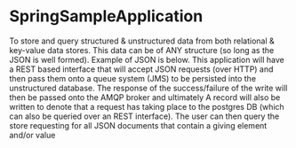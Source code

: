 # SpringSampleApplication
To store and query structured &amp; unstructured data from both relational &amp; key-value data stores. This data can be of ANY structure (so long as the JSON is well formed). Example of JSON is below. This application will have a REST based interface that will accept JSON requests (over HTTP) and then pass them onto a queue system (JMS) to be persisted into the unstructured database.  The response of the success/failure of the write will then be passed onto the AMQP broker and ultimately A record will also be written to denote that a request has taking place to the postgres DB (which can also be queried over an REST interface). The user can then query the store requesting for all JSON documents that contain a giving element and/or value
